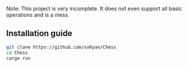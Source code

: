 <p>
Note: This project is very incomplete. It does not even support all basic operations and is a mess.
</p>

## Installation guide

```sh
git clone https://github.com/svKyan/Chess
cd Chess
cargo run
``` 
